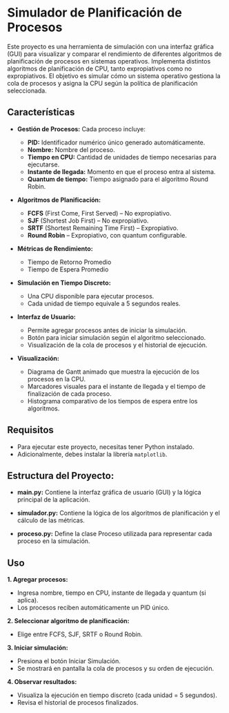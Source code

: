 # Simulador de Planificación de Procesos

Este proyecto es una herramienta de simulación con una interfaz gráfica (GUI) para visualizar y comparar el rendimiento de diferentes algoritmos de planificación de procesos en sistemas operativos. Implementa distintos algoritmos de planificación de CPU, tanto expropiativos como no expropiativos. El objetivo es simular cómo un sistema operativo gestiona la cola de procesos y asigna la CPU según la política de planificación seleccionada.

## Características
- **Gestión de Procesos:**
  Cada proceso incluye:
  - **PID:** Identificador numérico único generado automáticamente.
  - **Nombre:** Nombre del proceso.
  - **Tiempo en CPU:** Cantidad de unidades de tiempo necesarias para ejecutarse.
  - **Instante de llegada:** Momento en que el proceso entra al sistema.
  - **Quantum de tiempo:** Tiempo asignado para el algoritmo Round Robin.


- **Algoritmos de Planificación:**
    - **FCFS** (First Come, First Served) – No expropiativo.
    - **SJF** (Shortest Job First) – No expropiativo.
    - **SRTF** (Shortest Remaining Time First) – Expropiativo.
    - **Round Robin** – Expropiativo, con quantum configurable.

- **Métricas de Rendimiento:**
    - Tiempo de Retorno Promedio
    - Tiempo de Espera Promedio

- **Simulación en Tiempo Discreto:**
  - Una CPU disponible para ejecutar procesos.
  - Cada unidad de tiempo equivale a 5 segundos reales.

- **Interfaz de Usuario:**
  - Permite agregar procesos antes de iniciar la simulación.
  - Botón para iniciar simulación según el algoritmo seleccionado.
  - Visualización de la cola de procesos y el historial de ejecución.

- **Visualización:**
    - Diagrama de Gantt animado que muestra la ejecución de los procesos en la CPU.
    - Marcadores visuales para el instante de llegada y el tiempo de finalización de cada proceso.
    - Histograma comparativo de los tiempos de espera entre los algoritmos.

## Requisitos

- Para ejecutar este proyecto, necesitas tener Python instalado. 
- Adicionalmente, debes instalar la librería `matplotlib`.

## Estructura del Proyecto:

  - **main.py:** Contiene la interfaz gráfica de usuario (GUI) y la lógica principal de la aplicación.

  - **simulador.py:** Contiene la lógica de los algoritmos de planificación y el cálculo de las métricas.

  - **proceso.py:** Define la clase Proceso utilizada para representar cada proceso en la simulación.

## Uso

**1. Agregar procesos:**
  - Ingresa nombre, tiempo en CPU, instante de llegada y quantum (si aplica).
  - Los procesos reciben automáticamente un PID único.

**2. Seleccionar algoritmo de planificación:**
  - Elige entre FCFS, SJF, SRTF o Round Robin.

**3. Iniciar simulación:**
  - Presiona el botón Iniciar Simulación.
  - Se mostrará en pantalla la cola de procesos y su orden de ejecución.

**4. Observar resultados:**
  - Visualiza la ejecución en tiempo discreto (cada unidad = 5 segundos).
  - Revisa el historial de procesos finalizados.

